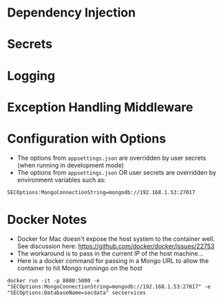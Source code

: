 # Dependency Injection

# Secrets

# Logging

# Exception Handling Middleware

# Configuration with Options
* The options from `appsettings.json` are overridden by user secrets (when running in development mode)
* The options from `appsettings.json` OR user secrets are overridden by environment variables such as:
```
SECOptions:MongoConnectionString=mongodb://192.168.1.53:27017
```

# Docker Notes
* Docker for Mac doesn't expose the host system to the container well.  See discussion here: https://github.com/docker/docker/issues/22753
* The workaround is to pass in the current IP of the host machine... 
* Here is a docker command for passing in a Mongo URL to allow the container to hit Mongo runningo on the host

```
docker run -it -p 8080:5000 -e "SECOptions:MongoConnectionString=mongodb://192.168.1.53:27017" -e "SECOptions:DatabaseName=secdata" secservices
```